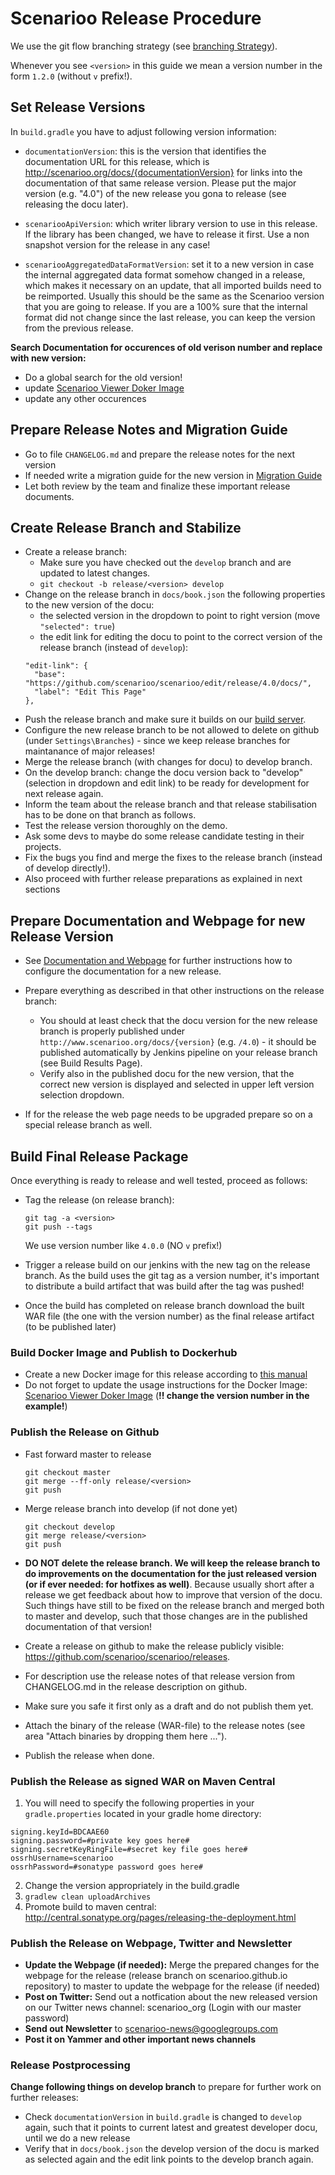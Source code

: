 # Scenarioo Release Procedure

We use the git flow branching strategy (see [branching Strategy](Branching-strategy.md)).

Whenever you see `<version>` in this guide we mean a version number in the form `1.2.0` (without `v` prefix!).

## Set Release Versions

In `build.gradle` you have to adjust following version information:

* `documentationVersion`: this is the version that identifies the documentation URL for this release, which is http://scenarioo.org/docs/{documentationVersion} for links into the documentation of that same release version. Please put the major version (e.g. "4.0") of the new release you gona to release (see releasing the docu later).

* `scenariooApiVersion`: which writer library version to use in this release. If the library has been changed, we have to release it first. Use a non snapshot version for the release in any case!

* `scenariooAggregatedDataFormatVersion`: set it to a new version in case the internal aggregated data format somehow changed in a release, which makes it necessary on an update, that all imported builds need to be reimported. 
Usually this should be the same as the Scenarioo version that you are going to release. If you are a 100% sure that the internal format did not change since the last release, you can keep the version from the previous release.

**Search Documentation for occurences of old verison number and replace with new version:**
* Do a global search for the old version!
* update [Scenarioo Viewer Doker Image](../tutorial/Scenarioo-Viewer-Docker-Image.md)
* update any other occurences 
                   
## Prepare Release Notes and Migration Guide

* Go to file `CHANGELOG.md` and prepare the release notes for the next version
* If needed write a migration guide for the new version in [Migration Guide](../Migration-Guide.md)
* Let both review by the team and finalize these important release documents.

## Create Release Branch and Stabilize

* Create a release branch:
  * Make sure you have checked out the `develop` branch and are updated to latest changes.
  * `git checkout -b release/<version> develop`
* Change on the release branch in `docs/book.json` the following properties to the new version of the docu:
    * the selected version in the dropdown to point to right version (move `"selected": true`)
    * the edit link for editing the docu to point to the correct version of the release branch (instead of `develop`): 
    ```
    "edit-link": {
      "base": "https://github.com/scenarioo/scenarioo/edit/release/4.0/docs/",
      "label": "Edit This Page"
    },
    ```
* Push the release branch and make sure it builds on our [build server](Build-Server).
* Configure the new release branch to be not allowed to delete on github (under `Settings\Branches`) - since we keep release branches for maintanance of major releases!
* Merge the release branch (with changes for docu) to develop branch.
* On the develop branch: change the docu version back to "develop" (selection in dropdown and edit link) to be ready for development for next release again.
* Inform the team about the release branch and that release stabilisation has to be done on that branch as follows.
* Test the release version thoroughly on the demo.
* Ask some devs to maybe do some release candidate testing in their projects.
* Fix the bugs you find and merge the fixes to the release branch (instead of develop directly!).
* Also proceed with further release preparations as explained in next sections

## Prepare Documentation and Webpage for new Release Version

* See [Documentation and Webpage](Documentation-and-Webpage.md) for further instructions how to configure the documentation for a new release.
 
* Prepare everything as described in that other instructions on the release branch:
   * You should at least check that the docu version for the new release branch is properly published under `http://www.scenarioo.org/docs/{version}` (e.g. `/4.0`) - it should be published automatically by Jenkins pipeline on your release branch (see Build Results Page).
   * Verify also in the published docu for the new version, that the correct new version is displayed and selected in upper left version selection dropdown.
   
* If for the release the web page needs to be upgraded prepare so on a special release branch as well.
 
## Build Final Release Package

Once everything is ready to release and well tested, proceed as follows:

  * Tag the release (on release branch):
    ```
    git tag -a <version>
    git push --tags
    ```
    We use version number like `4.0.0` (NO `v` prefix!)
    
  * Trigger a release build on our jenkins with the new tag on the release branch.
    As the build uses the git tag as a version number, it's important to distribute a build artifact that was build after the tag was pushed!
    
  * Once the build has completed on release branch download the built WAR file (the one with the version number) as the final release artifact (to be published later)

### Build Docker Image and Publish to Dockerhub

* Create a new Docker image for this release according to [this manual](Building-the-Docker-Image)
* Do not forget to update the usage instructions for the Docker Image:     
    [Scenarioo Viewer Doker Image](../tutorial/Scenarioo-Viewer-Docker-Image.md) 
    (**!! change the version number in the example!**)

### Publish the Release on Github

* Fast forward master to release
    ```
    git checkout master
    git merge --ff-only release/<version>
    git push
    ```
  
* Merge release branch into develop (if not done yet)
    ```
    git checkout develop
    git merge release/<version>
    git push
    ```
    
* **DO NOT delete the release branch. We will keep the release branch to do improvements on the documentation for the just released version (or if ever needed: for hotfixes as well)**. Because usually short after a release we get feedback about how to improve that version of the docu. Such things have still to be fixed on the release branch and merged both to master and develop, such that those changes are in the published documentation of that version!
* Create a release on github to make the release publicly visible: https://github.com/scenarioo/scenarioo/releases. 
* For description use the release notes of that release version from CHANGELOG.md in the release description on github.
* Make sure you safe it first only as a draft and do not publish them yet.  
* Attach the binary of the release (WAR-file) to the release notes (see area "Attach binaries by dropping them here ...").
* Publish the release when done.

### Publish the Release as signed WAR on Maven Central

1. You will need to specify the following properties in your `gradle.properties` located in your gradle home directory:

```
signing.keyId=BDCAAE60
signing.password=#private key goes here#
signing.secretKeyRingFile=#secret key file goes here#
ossrhUsername=scenarioo
ossrhPassword=#sonatype password goes here#
```

2. Change the version appropriately in the build.gradle
3. `gradlew clean uploadArchives`
4. Promote build to maven central:
http://central.sonatype.org/pages/releasing-the-deployment.html

### Publish the Release on Webpage, Twitter and Newsletter

* **Update the Webpage (if needed):** Merge the prepared changes for the webpage for the release (release branch on scenarioo.github.io repository) to master to update the webpage for the release (if needed)
* **Post on Twitter:** Send out a notfication about the new released version on our Twitter news channel: scenarioo_org (Login with our master password)
* **Send out Newsletter** to scenarioo-news@googlegroups.com
* **Post it on Yammer and other important news channels**

### Release Postprocessing

**Change following things on develop branch** to prepare for further work on further releases:
* Check `documentationVersion` in `build.gradle` is changed to `develop` again, such that it points to current latest and greatest developer docu, until we do a new release
* Verify that in `docs/book.json` the develop version of the docu is marked as selected again and the edit link points to the develop branch again.
